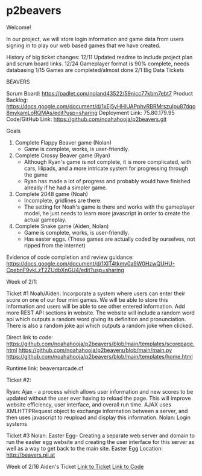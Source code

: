 # p2beavers

Welcome!

In our project, we will store login information and game data from users signing in to play our web based games that we have created.

History of big ticket changes:
  12/11 Updated readme to include project plan and scrum board links.
  12/24 Gameplayer format is 90% complete, needs databasing
  1/15 Games are completed/almost done
  2/1 Big Data Tickets

BEAVERS

Scrum Board: https://padlet.com/noland43522/59nicc77kbm7ebt7
Product Backlog: https://docs.google.com/document/d/1xEj5yHHlUAPphvRBRMrszuIpu87dqo8mykamLoRQMAs/edit?usp=sharing
Deployment Link: 75.80.179.95
Code/GitHub Link: https://github.com/noahahooja/p2beavers.git

Goals
1) Complete Flappy Beaver game (Nolan)
   - Game is complete, works, is user-friendly.
2) Complete Crossy Beaver game (Ryan)
   - Although Ryan's game is not complete, it is more complicated, with cars, lilipads, and a more intricate system for progressing through the game
   - Ryan has made a lot of progress and probably would have finished already if he had a simpler game.
3) Complete 2048 game (Noah)
   - Incomplete, gridlines are there.
   - The setting for Noah's game is there and works with the gameplayer model, he just needs to learn more javascript in order to create the actual gameplay.
4) Complete Snake game (Aiden, Nolan)
   - Game is complete, works, is user-friendly.
   - Has easter eggs.
(These games are actually coded by ourselves, not ripped from the internet)

Evidence of code completion and review guidance:
https://docs.google.com/document/d/1XIT4tkmv0a9W0HzwQUHU-CpebnF9vkLzT2ZUdbXnGU4/edit?usp=sharing

Week of 2/1: 

Ticket #1
Noah/Aiden: Incorporate a system where users can enter their score on one of our four mini games. We will be able to store this information and users will be able to see other entered information. Add more REST API sections in website. The website will include a random word api which outputs a random word giving its definition and pronunciation. There is also a random joke api which outputs a random joke when clicked.

Direct link to code: https://github.com/noahahooja/p2beavers/blob/main/templates/scorepage.html 
https://github.com/noahahooja/p2beavers/blob/main/main.py
https://github.com/noahahooja/p2beavers/blob/main/templates/home.html

Runtime link: beaversarcade.cf

Ticket #2:

Ryan: Ajax - a process which allows user information and new scores to be updated without the user ever having to reload the page. This will improve website efficiency, user interface, and overall run time. AJAX uses XMLHTTPRequest object to exchange information between a server, and then uses javascript to reupload and display this information.
Nolan: Login systems

Ticket #3
Nolan: Easter Egg- Creating a separate web server and domain to run the easter egg website and creating the user interface for this server as well as a way to get back to the main site.
Easter Egg Location: http://beavers.pii.at

Week of 2/16
Aiden's Ticket 
[Link to Ticket](https://github.com/noahahooja/p2beavers/projects/1#card-55160808)
[Link to Code](https://github.com/noahahooja/p2beavers/blob/a93821000ac6657882b27849ca4bf103d8761a1a/templates/quiz.html#L1-L198)
